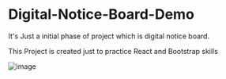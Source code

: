 # Digital-Notice-Board-Demo
It's Just a initial phase of project which is digital notice board. 

This Project is created just to practice React and Bootstrap skills

![image](https://user-images.githubusercontent.com/84621641/220411574-e1f13d63-8050-4fd7-b1e4-e686019d4aab.png)
